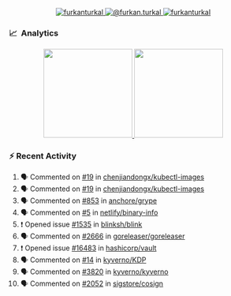 <p align="center">
  <a href="https://linkedin.com/in/furkanturkal" target="blank">
    <img src="https://img.shields.io/badge/linkedin-%230077B5.svg?&style=for-the-badge&logo=linkedin&logoColor=white" alt="furkanturkal" />
  </a>
  <a href="https://medium.com/@furkan.turkal" target="blank">
    <img src="https://img.shields.io/badge/medium-%2312100E.svg?&style=for-the-badge&logo=medium&logoColor=white" alt="@furkan.turkal" />
  </a>
  <a href="https://twitter.com/furkanturkaI" target="blank">
    <img src="https://img.shields.io/badge/Twitter-1DA1F2?style=for-the-badge&logo=twitter&logoColor=white" alt="furkanturkaI" />
  </a>
</p>

### 📈 &nbsp;Analytics

<p align="center">
  <a href="https://coderstats.net/github/#Dentrax">
    <img height="180em" src="https://github-readme-stats-eight-theta.vercel.app/api?username=Dentrax&show_icons=true&theme=algolia&include_all_commits=true&count_private=true&line_height=26"/>
    <img height="180em" src="https://github-readme-stats-eight-theta.vercel.app/api/top-langs/?username=Dentrax&layout=compact&langs_count=8&theme=algolia&line_height=26"/>
  </a>
</p>

### :zap: Recent Activity

<!--START_SECTION:activity-->
1. 🗣 Commented on [#19](https://github.com/chenjiandongx/kubectl-images/issues/19) in [chenjiandongx/kubectl-images](https://github.com/chenjiandongx/kubectl-images)
2. 🗣 Commented on [#19](https://github.com/chenjiandongx/kubectl-images/issues/19) in [chenjiandongx/kubectl-images](https://github.com/chenjiandongx/kubectl-images)
3. 🗣 Commented on [#853](https://github.com/anchore/grype/issues/853) in [anchore/grype](https://github.com/anchore/grype)
4. 🗣 Commented on [#5](https://github.com/netlify/binary-info/issues/5) in [netlify/binary-info](https://github.com/netlify/binary-info)
5. ❗️ Opened issue [#1535](https://github.com/blinksh/blink/issues/1535) in [blinksh/blink](https://github.com/blinksh/blink)
6. 🗣 Commented on [#2666](https://github.com/goreleaser/goreleaser/issues/2666) in [goreleaser/goreleaser](https://github.com/goreleaser/goreleaser)
7. ❗️ Opened issue [#16483](https://github.com/hashicorp/vault/issues/16483) in [hashicorp/vault](https://github.com/hashicorp/vault)
8. 🗣 Commented on [#14](https://github.com/kyverno/KDP/issues/14) in [kyverno/KDP](https://github.com/kyverno/KDP)
9. 🗣 Commented on [#3820](https://github.com/kyverno/kyverno/issues/3820) in [kyverno/kyverno](https://github.com/kyverno/kyverno)
10. 🗣 Commented on [#2052](https://github.com/sigstore/cosign/issues/2052) in [sigstore/cosign](https://github.com/sigstore/cosign)
<!--END_SECTION:activity-->
